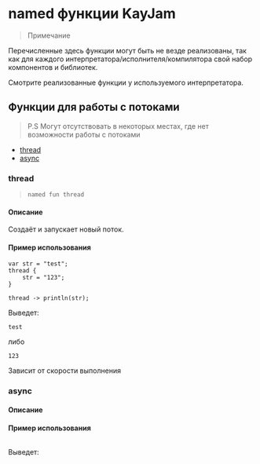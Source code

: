 # named функции KayJam
> Примечание

Перечисленные здесь функции могут быть не везде реализованы,
так как для каждого интерпретатора/исполнителя/компилятора свой набор компонентов и библиотек.

Смотрите реализованные функции у используемого интерпретатора.

## Функции для работы с потоками
> P.S Могут отсутствовать в некоторых местах, где нет возможности работы с потоками 

- [thread](https://github.com/KayJamLang/core/blob/main/docs/ru/namedFunctions.md#thread)
- [async](https://github.com/KayJamLang/core/blob/main/docs/ru/namedFunctions.md#async)

### thread
> ``named fun thread``

#### Описание
Создаёт и запускает новый поток.

#### Пример использования
```
var str = "test";
thread {
    str = "123";
}

thread -> println(str);
```

Выведет:
```
test
```
либо
```
123
```
Зависит от скорости выполнения

### async

#### Описание


#### Пример использования
```

```

Выведет:
```

```